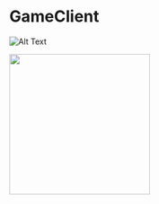 # GameClient

![Alt Text](https://thumbs.gfycat.com/BoringAgonizingCow-max-1mb.gif)

<img src="https://thumbs.gfycat.com/BoringAgonizingCow-max-1mb.gif" width="250" height="250"/>
